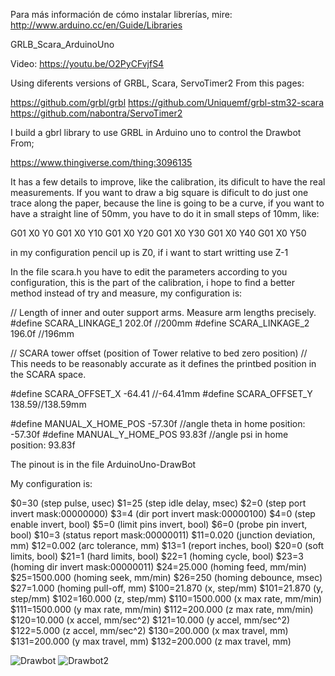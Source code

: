 Para más información de cómo instalar librerías, mire: http://www.arduino.cc/en/Guide/Libraries

GRLB_Scara_ArduinoUno

Video:
https://youtu.be/O2PyCFvjfS4

Using diferents versions of GRBL, Scara, ServoTimer2 From this pages:

https://github.com/grbl/grbl
https://github.com/Uniquemf/grbl-stm32-scara
https://github.com/nabontra/ServoTimer2

I build a gbrl library to use GRBL in Arduino uno to control the Drawbot From;

https://www.thingiverse.com/thing:3096135

It has a few details to improve, like the calibration, its dificult to have the real measurements.
If you want to draw a big square is dificult to do just one trace along the paper, because the line is going to be a curve, if you want to have a straight line of 50mm, you have to do it in small steps of 10mm, like:

G01 X0 Y0
G01 X0 Y10
G01 X0 Y20
G01 X0 Y30
G01 X0 Y40
G01 X0 Y50

in my configuration pencil up is Z0, if i want to start writting use Z-1

In the file scara.h you have to edit the parameters according to you configuration, this is the part of the calibration, i hope to find a better method instead of try and measure, my configuration is:

// Length of inner and outer support arms. Measure arm lengths precisely.
#define SCARA_LINKAGE_1 202.0f //200mm
#define SCARA_LINKAGE_2 196.0f //196mm

// SCARA tower offset (position of Tower relative to bed zero position)
// This needs to be reasonably accurate as it defines the printbed position in the SCARA space.

#define SCARA_OFFSET_X -64.41 //-64.41mm
#define SCARA_OFFSET_Y 138.59//138.59mm	

#define MANUAL_X_HOME_POS -57.30f //angle theta in home position: -57.30f
#define MANUAL_Y_HOME_POS 93.83f //angle psi in home position: 93.83f

The pinout is in the file ArduinoUno-DrawBot

My configuration is:

$0=30 (step pulse, usec)
$1=25 (step idle delay, msec)
$2=0 (step port invert mask:00000000)
$3=4 (dir port invert mask:00000100)
$4=0 (step enable invert, bool)
$5=0 (limit pins invert, bool)
$6=0 (probe pin invert, bool)
$10=3 (status report mask:00000011)
$11=0.020 (junction deviation, mm)
$12=0.002 (arc tolerance, mm)
$13=1 (report inches, bool)
$20=0 (soft limits, bool)
$21=1 (hard limits, bool)
$22=1 (homing cycle, bool)
$23=3 (homing dir invert mask:00000011)
$24=25.000 (homing feed, mm/min)
$25=1500.000 (homing seek, mm/min)
$26=250 (homing debounce, msec)
$27=1.000 (homing pull-off, mm)
$100=21.870 (x, step/mm)
$101=21.870 (y, step/mm)
$102=160.000 (z, step/mm)
$110=1500.000 (x max rate, mm/min)
$111=1500.000 (y max rate, mm/min)
$112=200.000 (z max rate, mm/min)
$120=10.000 (x accel, mm/sec^2)
$121=10.000 (y accel, mm/sec^2)
$122=5.000 (z accel, mm/sec^2)
$130=200.000 (x max travel, mm)
$131=200.000 (y max travel, mm)
$132=200.000 (z max travel, mm)

![Drawbot](https://github.com/criscol64/DrawBot/blob/main/Drawbot1.JPG) ![Drawbot2](https://github.com/criscol64/DrawBot/blob/main/Drawbot2.JPG)
